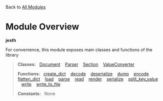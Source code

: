 Back to [All Modules](https://github.com/pyrustic/jesth/blob/master/docs/modules/README.md#readme)

# Module Overview

**jesth**
 
For convenience, this module exposes main classes and functions of the library

> **Classes:** &nbsp; [Document](https://github.com/pyrustic/jesth/blob/master/docs/modules/content/jesth/content/classes/Document.md#class-document) &nbsp;&nbsp; [Parser](https://github.com/pyrustic/jesth/blob/master/docs/modules/content/jesth/content/classes/Parser.md#class-parser) &nbsp;&nbsp; [Section](https://github.com/pyrustic/jesth/blob/master/docs/modules/content/jesth/content/classes/Section.md#class-section) &nbsp;&nbsp; [ValueConverter](https://github.com/pyrustic/jesth/blob/master/docs/modules/content/jesth/content/classes/ValueConverter.md#class-valueconverter)
>
> **Functions:** &nbsp; [create\_dict](https://github.com/pyrustic/jesth/blob/master/docs/modules/content/jesth/content/functions.md#create_dict) &nbsp;&nbsp; [decode](https://github.com/pyrustic/jesth/blob/master/docs/modules/content/jesth/content/functions.md#decode) &nbsp;&nbsp; [deserialize](https://github.com/pyrustic/jesth/blob/master/docs/modules/content/jesth/content/functions.md#deserialize) &nbsp;&nbsp; [dump](https://github.com/pyrustic/jesth/blob/master/docs/modules/content/jesth/content/functions.md#dump) &nbsp;&nbsp; [encode](https://github.com/pyrustic/jesth/blob/master/docs/modules/content/jesth/content/functions.md#encode) &nbsp;&nbsp; [flatten\_dict](https://github.com/pyrustic/jesth/blob/master/docs/modules/content/jesth/content/functions.md#flatten_dict) &nbsp;&nbsp; [load](https://github.com/pyrustic/jesth/blob/master/docs/modules/content/jesth/content/functions.md#load) &nbsp;&nbsp; [parse](https://github.com/pyrustic/jesth/blob/master/docs/modules/content/jesth/content/functions.md#parse) &nbsp;&nbsp; [read](https://github.com/pyrustic/jesth/blob/master/docs/modules/content/jesth/content/functions.md#read) &nbsp;&nbsp; [render](https://github.com/pyrustic/jesth/blob/master/docs/modules/content/jesth/content/functions.md#render) &nbsp;&nbsp; [serialize](https://github.com/pyrustic/jesth/blob/master/docs/modules/content/jesth/content/functions.md#serialize) &nbsp;&nbsp; [split\_key\_value](https://github.com/pyrustic/jesth/blob/master/docs/modules/content/jesth/content/functions.md#split_key_value) &nbsp;&nbsp; [write](https://github.com/pyrustic/jesth/blob/master/docs/modules/content/jesth/content/functions.md#write) &nbsp;&nbsp; [write\_to\_file](https://github.com/pyrustic/jesth/blob/master/docs/modules/content/jesth/content/functions.md#write_to_file)
>
> **Constants:** &nbsp; None
